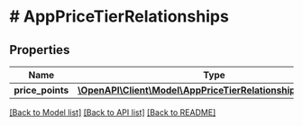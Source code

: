 # # AppPriceTierRelationships

## Properties

Name | Type | Description | Notes
------------ | ------------- | ------------- | -------------
**price_points** | [**\OpenAPI\Client\Model\AppPriceTierRelationshipsPricePoints**](AppPriceTierRelationshipsPricePoints.md) |  | [optional] 

[[Back to Model list]](../../README.md#documentation-for-models) [[Back to API list]](../../README.md#documentation-for-api-endpoints) [[Back to README]](../../README.md)


